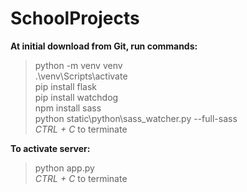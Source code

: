 # SchoolProjects

__At initial download from Git, run commands:__
> python -m venv venv \
> .\venv\Scripts\activate \
> pip install flask \
> pip install watchdog \
> npm install sass \
> python static\python\sass_watcher.py --full-sass \
> _CTRL + C_ to terminate


__To activate server:__
> python app.py \
> _CTRL + C_ to terminate

